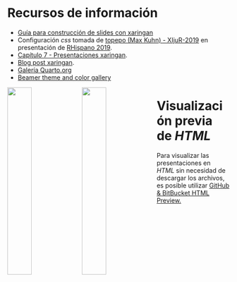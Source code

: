 # Recursos de información

- [Guía para construcción de slides con xaringan](https://arm.rbind.io/slides/xaringan.html#1)
- Configuración *css* tomada de [topepo (Max Kuhn) - XIjuR-2019](https://github.com/topepo/XIjuR-2019) en presentación de [RHispano 2019](http://r-es.org/XIjuR/).
- [Capítulo 7 - Presentaciones xaringan](https://bookdown.org/yihui/rmarkdown/xaringan.html).
- [Blog post xaringan](https://yihui.org/en/2017/10/xaringan-themes/).
- [Galería Quarto.org](https://quarto.org/docs/gallery/)
- [Beamer theme and color gallery](https://deic.uab.cat/~iblanes/beamer_gallery/index_by_theme_and_color.html)

<img src="https://user-images.githubusercontent.com/163582/45438104-ea200600-b67b-11e8-80fa-d9f2a99a03b0.png" width="33%" align="left" /><img src="https://bookdown.org/yihui/rmarkdown/images/hex-rmarkdown.png" width="33%" align="left" />     

# Visualización previa de *HTML*

Para visualizar las presentaciones en *HTML* sin necesidad de descargar los archivos, es posible utilizar [GitHub & BitBucket HTML Preview.](https://htmlpreview.github.io/)


